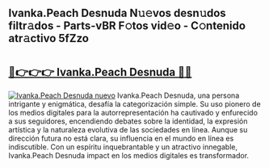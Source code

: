 ## Ivanka.Peach Desnuda N𝚞𝚎vos desn𝚞dos filtr𝚊dos - Parts-vBR F𝚘tos vid𝚎o - C𝚘ntenido atr𝚊ctivo 5fZzo

# <h2><a href="http://mb5bkve.tromn.icu/?c=Ivanka.Peach+Desnuda">🔗👉👉👉 Ivanka.Peach Desnuda 🔗🔗</a></h2>

[![Ivanka.Peach Desnuda nuevo](https://i.imgur.com/pEAQMta.gif)](http://mb5bkve.tromn.icu/?c=Ivanka.Peach+Desnuda)
Ivanka.Peach Desnuda, una persona intrigante y enigmática, desafía la categorización simple. Su uso pionero de los medios digitales para la autorrepresentación ha cautivado y enfurecido a sus seguidores, encendiendo debates sobre la identidad, la expresión artística y la naturaleza evolutiva de las sociedades en línea. Aunque su dirección futura no está clara, su influencia en el mundo en línea es indiscutible. Con un espíritu inquebrantable y un atractivo innegable, Ivanka.Peach Desnuda impact en los medios digitales es transformador.
